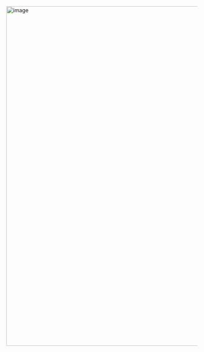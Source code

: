 <img width="1846" height="897" alt="image" src="https://github.com/user-attachments/assets/035354d8-67b9-4a79-997e-8d80be6cc891" />
